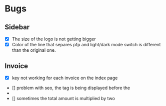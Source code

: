 # Bugs

## Sidebar

- [x] The size of the logo is not getting bigger
- [x] Color of the line that separes pfp and light/dark mode switch is different than the original one.

## Invoice

- [x] key not working for each invoice on the index page
- [] problem with seo, the <a> tag is being displayed before the <li>
- [] sometimes the total amount is multiplied by two
